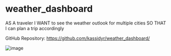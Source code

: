 # weather_dashboard

AS A traveler
I WANT to see the weather outlook for multiple cities
SO THAT I can plan a trip accordingly

GitHub Repository: https://github.com/kassidyr/weather_dashboard/

![image](https://user-images.githubusercontent.com/89705830/138632049-2745ac2b-e6ef-4fa4-a78f-21fa6f210428.png)
